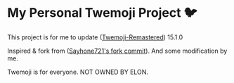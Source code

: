 # My Personal Twemoji Project 🐦

This project is for me to update ([Twemoji-Remastered]([https://github.com/monefiera/Twemoji-Remastered])) 15.1.0

Inspired & fork from ([Sayhone721's fork commit]([https://github.com/Sayhone721/twemoji/tree/emoji-15.1])). And some modification by me.

Twemoji is for everyone. NOT OWNED BY ELON.
